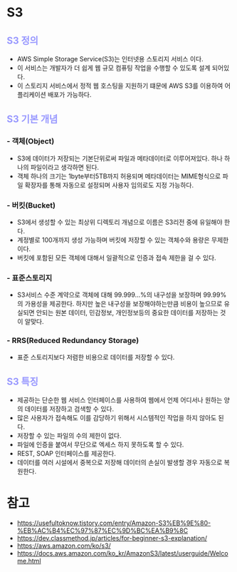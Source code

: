 # S3
## __<span style="color:#9999ff">S3 정의<span>__
- AWS Simple Storage Service(S3)는 인터넷용 스토리지 서비스 이다.
- 이 서비스는 개발자가 더 쉽게 웹 규모 컴퓨팅 작업을 수행할 수 있도록 설계 되어있다.
- 이 스토리지 서비스에서 정적 웹 호스팅을 지원하기 떄문에 AWS S3를 이용하여 어플리케이션 배포가 가능하다.
## __<span style="color:#9999ff">S3 기본 개념<span>__
### - 객체(Object)
  - S3에 데이터가 저장되는 기본단위로써 파일과 메타데이터로 이루어져있다. 하나 하나의 파일이라고 생각하면 된다.
  - 객체 하나의 크기는 1byte부터5TB까지 허용되며 메타데이터는 MIME형식으로 파일 확장자를 통해 자동으로 설정되며 사용자 임의로도 지정 가능하다.
### - 버킷(Bucket)
  - S3에서 생성할 수 있는 최상위 디렉토리 개념으로 이름은 S3리전 중에 유일해야 한다.
  - 계정별로 100개까지 생성 가능하며 버킷에 저장할 수 있는 객체수와 용량은 무제한이다.
  - 버킷에 포함된 모든 객체에 대해서 일괄적으로 인증과 접속 제한을 걸 수 있다.
### - 표준스토리지
  - S3서비스 수준 계약으로 객체에 대해 99.999...%의 내구성을 보장하며 99.99%의 가용성을 제공한다. 하지만 높은 내구성을 보장해야하는만큼 비용이 높으므로 유실되면 안되는 원본 데이터, 민감정보, 개인정보등의 중요한 데이터를 저장하는 것이 알맞다.
### - RRS(Reduced Redundancy Storage)
  - 표준 스토리지보다 저렴한 비용으로 데이터를 저장할 수 있다.
## __<span style="color:#9999ff">S3 특징<span>__
- 제공하는 단순한 웹 서비스 인터페이스를 사용하여 웹에서 언제 어디서나 원하는 양의 데이터를 저장하고 검색할 수 있다.
- 많은 사용자가 접속해도 이를 감당하기 위해서 시스템적인 작업을 하지 않아도 된다.
- 저장할 수 있는 파일의 수의 제한이 없다.
- 파일에 인증을 붙여서 무단으로 엑세스 하지 못하도록 할 수 있다.
- REST, SOAP 인터페이스를 제공한다.
- 데이터를 여러 시설에서 중복으로 저장해 데이터의 손실이 발생할 경우 자동으로 복원한다.
# 참고
- https://usefultoknow.tistory.com/entry/Amazon-S3%EB%9E%80-%EB%AC%B4%EC%97%87%EC%9D%BC%EA%B9%8C
- https://dev.classmethod.jp/articles/for-beginner-s3-explanation/
- https://aws.amazon.com/ko/s3/
- https://docs.aws.amazon.com/ko_kr/AmazonS3/latest/userguide/Welcome.html